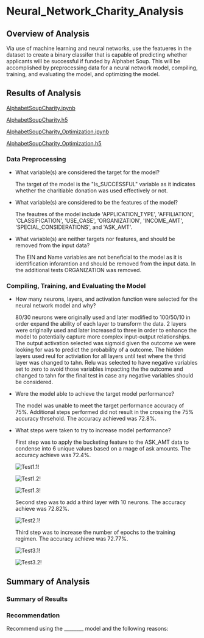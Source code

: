 # Neural_Network_Charity_Analysis

## Overview of Analysis

Via use of machine learning and neural networks, use the featueres in the dataset to create a binary classifer that is capable of predicting whether applicants will be successful if funded by Alphabet Soup.  This will be accomplished by preprocessing data for a neural network model, compiling, training, and evaluating the model, and optimizing the model.

## Results of Analysis

[AlphabetSoupCharity.ipynb](https://github.com/nkinsler/Neural_Network_Charity_Analysis/blob/main/AlphabetSoupCharity.ipynb)

[AlphabetSoupCharity.h5](https://github.com/nkinsler/Neural_Network_Charity_Analysis/blob/main/AlphabetSoupCharity.h5)

[AlphabetSoupCharity_Optimization.ipynb](https://github.com/nkinsler/Neural_Network_Charity_Analysis/blob/main/AlphabetSoupCharity-Optimization.ipynb)

[AlphabetSoupCharity_Optimization.h5](https://github.com/nkinsler/Neural_Network_Charity_Analysis/blob/main/AlphabetSoupCharity_Optimization.h5)

### Data Preprocessing

- What variable(s) are considered the target for the model?

    The target of the model is the "Is_SUCCESSFUL" variable as it indicates whether the charitiable donation was used effectively or not.
    
- What variable(s) are considered to be the features of the model?

    The feautres of the model include 'APPLICATION_TYPE', 'AFFILIATION', 'CLASSIFICATION', 'USE_CASE', 'ORGANIZATION', 'INCOME_AMT', 'SPECIAL_CONSIDERATIONS', and 'ASK_AMT'.
    
- What variable(s) are neither targets nor features, and should be removed from the input data?

    The EIN and Name variables are not beneficial to the model as it is identification inforamtion and should be removed from the input data.  In the additional tests ORGANIZATION was removed.

### Compiling, Training, and Evaluating the Model

- How many neurons, layers, and activation function were selected for the neural network model and why?

    80/30 neurons were originally used and later modified to 100/50/10 in order expand the ability of each layer to transform the data.  2 layers were originally used and later increased to three in order to enhance the model to potentially capture more complex input-output relationships.  The output activation selected was sigmoid given the outcome we were looking for was to predict the probability of a outcome.  The hidden layers used reul for activiation for all layers until test where the thrid layer was changed to tahn.  Relu was selected to have negative variables set to zero to avoid those variables impacting the the outcome and changed to tahn for the final test in case any negative variables should be considered.
    
- Were the model able to achieve the target model performance?

    The model was unable to meet the target performance accuracy of 75%.  Additional steps performed did not result in the crossing the 75% accuracy thrsehold.  The accuracy achieved was 72.8%.
    
- What steps were taken to try to increase model performance?

    First step was to apply the bucketing feature to the ASK_AMT data to condense into 6 unique values based on a rnage of ask amounts.  The accuracy achieve was 72.4%.
   
    ![Test1.1](https://github.com/nkinsler/Neural_Network_Charity_Analysis/blob/main/Resources/Test1_Variable_Removed.png)!
    
    ![Test1.2](https://github.com/nkinsler/Neural_Network_Charity_Analysis/blob/main/Resources/Test1_Ask_Amount1.png)!
    
    ![Test1.3](https://github.com/nkinsler/Neural_Network_Charity_Analysis/blob/main/Resources/Test1_Ask_Amount2.png)!
        
    Second step was to add a third layer with 10 neurons.  The accuracy achieve was 72.82%.
    
    ![Test2.1](https://github.com/nkinsler/Neural_Network_Charity_Analysis/blob/main/Resources/Test2_layer.png)!
    
    Third step was to increase the number of epochs to the training regimen.  The accuracy achieve was 72.77%.
    
    ![Test3.1](https://github.com/nkinsler/Neural_Network_Charity_Analysis/blob/main/Resources/Test3_activation.png)!
    
    ![Test3.2](https://github.com/nkinsler/Neural_Network_Charity_Analysis/blob/main/Resources/Test3_epochs.png)!

## Summary of Analysis

### Summary of Results

### Recommendation

Recommend using the ________ model and the following reasons:
